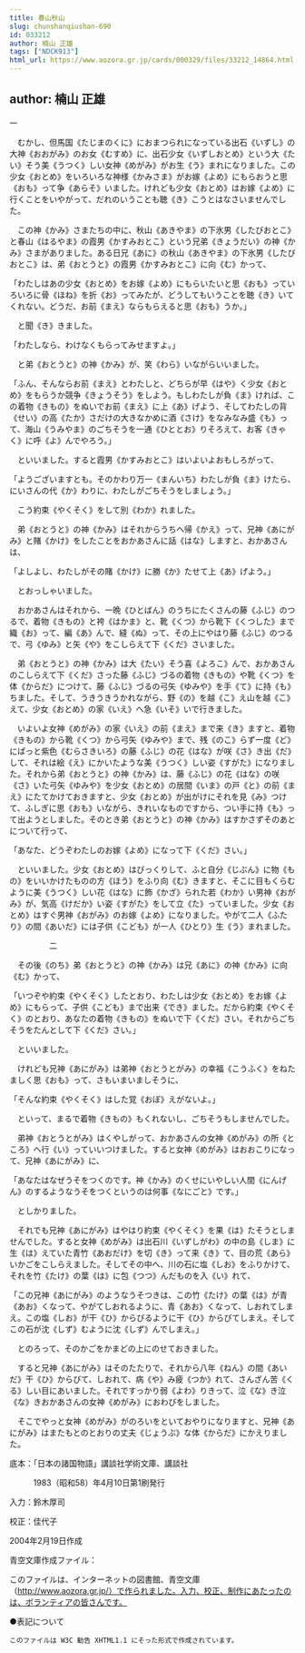 ```yaml
---
title: 春山秋山
slug: chunshanqiushan-690
id: 033212
author: 楠山 正雄
tags: ["NDCK913"]
html_url: https://www.aozora.gr.jp/cards/000329/files/33212_14864.html
---
```


## author: 楠山 正雄

一



　むかし、但馬国《たじまのくに》におまつられになっている出石《いずし》の大神《おおがみ》のお女《むすめ》に、出石少女《いずしおとめ》という大《たい》そう美《うつく》しい女神《めがみ》がお生《う》まれになりました。この少女《おとめ》をいろいろな神様《かみさま》がお嫁《よめ》にもらおうと思《おも》って争《あらそ》いました。けれども少女《おとめ》はお嫁《よめ》に行くことをいやがって、だれのいうことも聴《き》こうとはなさいませんでした。

　この神《かみ》さまたちの中に、秋山《あきやま》の下氷男《したびおとこ》と春山《はるやま》の霞男《かすみおとこ》という兄弟《きょうだい》の神《かみ》さまがありました。ある日兄《あに》の秋山《あきやま》の下氷男《したびおとこ》は、弟《おとうと》の霞男《かすみおとこ》に向《む》かって、

「わたしはあの少女《おとめ》をお嫁《よめ》にもらいたいと思《おも》っていろいろに骨《ほね》を折《お》ってみたが、どうしてもいうことを聴《き》いてくれない。どうだ、お前《まえ》ならもらえると思《おも》うか。」

　と聞《き》きました。

「わたしなら、わけなくもらってみせますよ。」

　と弟《おとうと》の神《かみ》が、笑《わら》いながらいいました。

「ふん、そんならお前《まえ》とわたしと、どちらが早《はや》く少女《おとめ》をもらうか競争《きょうそう》をしよう。もしわたしが負《ま》ければ、この着物《きもの》をぬいでお前《まえ》に上《あ》げよう、そしてわたしの背《せい》の高《たか》さだけの大きなかめに酒《さけ》をなみなみ盛《も》って、海山《うみやま》のごちそうを一通《ひととお》りそろえて、お客《きゃく》に呼《よ》んでやろう。」

　といいました。すると霞男《かすみおとこ》はいよいよおもしろがって、

「ようございますとも。そのかわり万一《まんいち》わたしが負《ま》けたら、にいさんの代《か》わりに、わたしがごちそうをしましょう。」

　こう約束《やくそく》をして別《わか》れました。

　弟《おとうと》の神《かみ》はそれからうちへ帰《かえ》って、兄神《あにがみ》と賭《かけ》をしたことをおかあさんに話《はな》しますと、おかあさんは、

「よしよし、わたしがその賭《かけ》に勝《か》たせて上《あ》げよう。」

　とおっしゃいました。

　おかあさんはそれから、一晩《ひとばん》のうちにたくさんの藤《ふじ》のつるで、着物《きもの》と袴《はかま》と、靴《くつ》から靴下《くつした》まで織《お》って、編《あ》んで、縫《ぬ》って、その上にやはり藤《ふじ》のつるで、弓《ゆみ》と矢《や》をこしらえて下《くだ》さいました。

　弟《おとうと》の神《かみ》は大《たい》そう喜《よろこ》んで、おかあさんのこしらえて下《くだ》さった藤《ふじ》づるの着物《きもの》や靴《くつ》を体《からだ》につけて、藤《ふじ》づるの弓矢《ゆみや》を手《て》に持《も》ちました。そして、うきうきうかれながら、野《の》を越《こ》え山を越《こ》えて、少女《おとめ》の家《いえ》へ急《いそ》いで行きました。

　いよいよ女神《めがみ》の家《いえ》の前《まえ》まで来《き》ますと、着物《きもの》から靴《くつ》から弓矢《ゆみや》まで、残《のこ》らず一度《ど》にぱっと紫色《むらさきいろ》の藤《ふじ》の花《はな》が咲《さ》き出《だ》して、それは絵《え》にかいたような美《うつく》しい姿《すがた》になりました。それから弟《おとうと》の神《かみ》は、藤《ふじ》の花《はな》の咲《さ》いた弓矢《ゆみや》を少女《おとめ》の居間《いま》の戸《と》の前《まえ》にたてかけておきますと、少女《おとめ》が出がけにそれを見《み》つけて、ふしぎに思《おも》いながら、きれいなものですから、つい手に持《も》って出ようとしました。そのとき弟《おとうと》の神《かみ》はすかさずそのあとについて行って、

「あなた、どうぞわたしのお嫁《よめ》になって下《くだ》さい。」

　といいました。少女《おとめ》はびっくりして、ふと自分《じぶん》に物《もの》をいいかけたものの方《ほう》をふり向《む》きますと、そこに目もくらむように美《うつく》しい花《はな》に飾《かざ》られた若《わか》い男神《おがみ》が、気高《けだか》い姿《すがた》をして立《た》っていました。少女《おとめ》はすぐ男神《おがみ》のお嫁《よめ》になりました。やがて二人《ふたり》の間《あいだ》には子供《こども》が一人《ひとり》生《う》まれました。



　　　　　二



　その後《のち》弟《おとうと》の神《かみ》は兄《あに》の神《かみ》に向《む》かって、

「いつぞや約束《やくそく》したとおり、わたしは少女《おとめ》をお嫁《よめ》にもらって、子供《こども》まで出来《でき》ました。だから約束《やくそく》のとおり、あなたの着物《きもの》をぬいで下《くだ》さい。それからごちそうをたんとして下《くだ》さい。」

　といいました。

　けれども兄神《あにがみ》は弟神《おとうとがみ》の幸福《こうふく》をねたましく思《おも》って、さもいまいましそうに、

「そんな約束《やくそく》はした覚《おぼ》えがないよ。」

　といって、まるで着物《きもの》もくれないし、ごちそうもしませんでした。

　弟神《おとうとがみ》はくやしがって、おかあさんの女神《めがみ》の所《ところ》へ行《い》っていいつけました。すると女神《めがみ》はおおこりになって、兄神《あにがみ》に、

「あなたはなぜうそをつくのです。神《かみ》のくせにいやしい人間《にんげん》のするようなうそをつくというのは何事《なにごと》です。」

　としかりました。

　それでも兄神《あにがみ》はやはり約束《やくそく》を果《は》たそうとしませんでした。すると女神《めがみ》は出石川《いずしがわ》の中の島《しま》に生《は》えていた青竹《あおだけ》を切《き》って来《き》て、目の荒《あら》いかごをこしらえました。そしてその中へ、川の石に塩《しお》をふりかけて、それを竹《たけ》の葉《は》に包《つつ》んだものを入《い》れて、

「この兄神《あにがみ》のようなうそつきは、この竹《たけ》の葉《は》が青《あお》くなって、やがてしおれるように、青《あお》くなって、しおれてしまえ。この塩《しお》が干《ひ》からびるように干《ひ》からびてしまえ。そしてこの石が沈《しず》むように沈《しず》んでしまえ。」

　とのろって、そのかごをかまどの上にのせておきました。

　すると兄神《あにがみ》はそのたたりで、それから八年《ねん》の間《あいだ》干《ひ》からびて、しおれて、病《や》み疲《つか》れて、さんざん苦《くる》しい目にあいました。それですっかり弱《よわ》りきって、泣《な》き泣《な》きおかあさんの女神《めがみ》におわびをしました。

　そこでやっと女神《めがみ》がのろいをといておやりになりますと、兄神《あにがみ》はまたもとのとおりの丈夫《じょうぶ》な体《からだ》にかえりました。













底本：「日本の諸国物語」講談社学術文庫、講談社


　　　1983（昭和58）年4月10日第1刷発行

入力：鈴木厚司

校正：佳代子

2004年2月19日作成

青空文庫作成ファイル：

このファイルは、インターネットの図書館、青空文庫（http://www.aozora.gr.jp/）で作られました。入力、校正、制作にあたったのは、ボランティアの皆さんです。











●表記について


	このファイルは W3C 勧告 XHTML1.1 にそった形式で作成されています。
